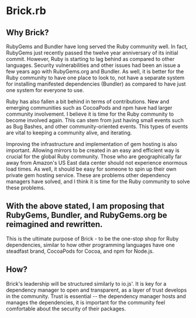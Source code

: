 # Brick.rb

## Why Brick?

RubyGems and Bundler have long served the Ruby community well. In fact, RubyGems just recently passed the twelve year anniversary of its initial commit. However, Ruby is starting to lag behind as compared to other languages. Security vulnerabilities and other issues had been an issue a few years ago with RubyGems.org and Bundler. As well, it is better for the Ruby community to have one place to look to, not have a separate system for installing manifested dependencies (Bundler) as compared to have just one system for everyone to use.

Ruby has also fallen a bit behind in terms of contributions. New and emerging communities such as CocoaPods and npm have had larger community involvement. I believe it is time for the Ruby community to become involved again. This can stem from just having small events such as Bug Bashes, and other community-oriented events. This types of events are vital to keeping a community alive, and iterating.

Improving the infrastructure and implementation of gem hosting is also important. Allowing mirrors to be created in an easy and efficient way is crucial for the global Ruby community. Those who are geographically far away from Amazon's US East data center should not experience enormous load times. As well, it should be easy for someone to spin up their own private gem hosting service. These are problems other dependency managers have solved, and I think it is time for the Ruby community to solve these problems.

## With the above stated, I am proposing that RubyGems, Bundler, and RubyGems.org be reimagined and rewritten.

This is the ultimate purpose of Brick - to be the one-stop shop for Ruby dependencies, similar to how other programming languages have one steadfast brand, CocoaPods for Cocoa, and npm for Node.js.

## How?

Brick's leadership will be structured similarly to io.js'. It is key for a dependency manager to open and transparent, as a layer of trust develops in the community. Trust is essential -- the dependency manager hosts and manages the dependencies, it is important for the community feel comfortable about the security of their packages.
